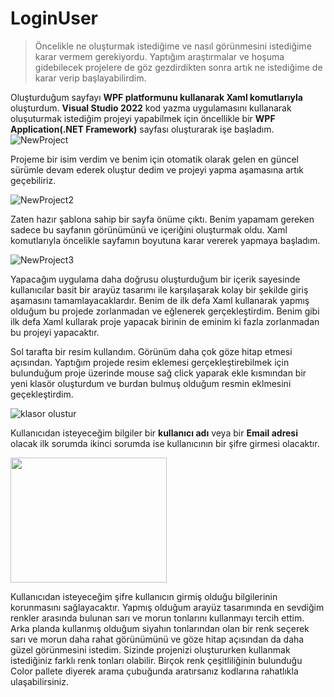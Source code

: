 # LoginUser

>Öncelikle ne oluşturmak istediğime ve nasıl görünmesini istediğime karar vermem gerekiyordu. Yaptığım araştırmalar ve hoşuma gidebilecek projelere de göz gezdirdikten sonra artık ne istediğime de karar verip başlayabilirdim.

Oluşturduğum sayfayı **WPF platformunu kullanarak Xaml komutlarıyla** oluşturdum. 
**Visual Studio 2022** kod yazma uygulamasını kullanarak oluşuturmak istediğim projeyi yapabilmek için öncellikle bir **WPF Application(.NET Framework)** sayfası oluşturarak işe başladım. 
![NewProject](https://github.com/bsrtk/LoginUser/assets/101363847/97621ae8-8e55-4bfb-8b68-93f0c9081469)

Projeme bir isim verdim ve benim için otomatik olarak gelen en güncel sürümle devam ederek oluştur dedim ve projeyi yapma aşamasına artık geçebiliriz.

![NewProject2](https://github.com/bsrtk/LoginUser/assets/101363847/cd2c6116-ca6c-4a27-86e5-92ea9ceda555)

Zaten hazır şablona sahip bir sayfa önüme çıktı. Benim yapamam gereken sadece bu sayfanın görünümünü ve içeriğini oluşturmak oldu. Xaml komutlarıyla öncelikle sayfamın boyutuna karar vererek yapmaya başladım.

![NewProject3](https://github.com/bsrtk/LoginUser/assets/101363847/581a7726-9f55-4018-b40a-bbeb6133026f)

Yapacağım uygulama daha doğrusu oluşturduğum bir içerik sayesinde kullanıcılar basit bir arayüz tasarımı ile karşılaşarak kolay bir şekilde giriş aşamasını tamamlayacaklardır. Benim de ilk defa Xaml kullanarak yapmış olduğum bu projede zorlanmadan ve eğlenerek gerçekleştirdim. Benim gibi ilk defa Xaml kullarak proje yapacak birinin de eminim ki fazla zorlanmadan bu projeyi yapacaktır.

Sol tarafta bir resim kullandım. Görünüm daha çok göze hitap etmesi açısından.
Yaptığım projede resim eklemesi gerçekleştirebilmek için bulunduğum proje üzerinde mouse sağ click yaparak ekle kısmından bir yeni klasör oluşturdum ve burdan bulmuş olduğum resmin eklmesini geçekleştirdim.

![klasor olustur](https://github.com/bsrtk/LoginUser/assets/101363847/95907344-dd52-480c-88b0-e66f899387d7)


Kullanıcıdan isteyeceğim bilgiler bir **kullanıcı adı** veya bir **Email adresi** olacak ilk sorumda ikinci sorumda ise kullanıcının bir şifre girmesi olacaktır.
<p align="left">
  <img src="https://github.com/bsrtk/LoginUser/assets/101363847/ecf556a5-c7da-4c09-a07b-339f379f6422"  width="250" height="200" />
 </p>
 <p Text-align="right">
Kullanıcıdan isteyeceğim şifre kullanıcın girmiş olduğu bilgilerinin korunmasını sağlayacaktır.
Yapmış olduğum arayüz tasarımında en sevdiğim renkler arasında bulunan sarı ve morun tonlarını kullanmayı tercih ettim. 
Arka planda kullanmış olduğum siyahın tonlarından olan bir renk seçerek sarı ve morun daha rahat görünümünü ve göze hitap açısından da daha güzel görünmesini istedim. Sizinde projenizi oluştururken kullanmak istediğiniz farklı renk tonları olabilir. Birçok renk çeşitliliğinin bulunduğu Color pallete diyerek arama çubuğunda aratırsanız kodlarına rahatlıkla ulaşabilirsiniz.
</p>

